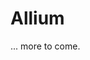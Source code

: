 <!----------------------------------------------------------------------------->
# Allium
<!----------------------------------------------------------------------------->

... more to come.
